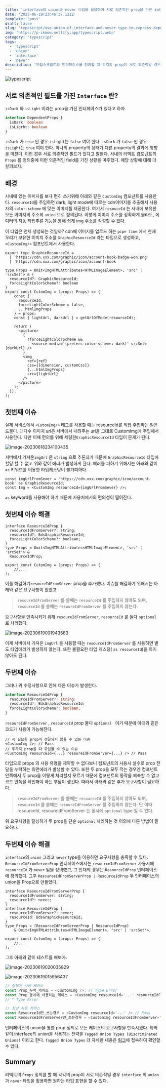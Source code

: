 ```yaml
---
title: 'interface의 union과 never 타입을 활용하여 서로 의존적인 prop을 가진 interface 정의하기'
date: '2023-06-19T23:46:37.121Z'
template: 'post'
draft: false
slug: 'typescript/use-union-of-interface-and-never-type-to-express-dependent-prop-in-react'
img: 'https://p-iknow.netlify.app/typescript.webp'
category: 'typescript'
tags:
  - 'typescript'
  - 'union'
  - 'interface'
  - 'never'
description: '타입스크립트의 인터페이스를 정의할 때 각각의 prop이 서로 의존적일 경우 `interface` 의 `union` 과 `never` 타입을 활용하면 원하는 타입 표현을 할 수 있다'
---
```


![typescript](../../../static/typescript.webp)

## 서로 의존적인 필드를 가진 `Interface` 란?

`isDark` 와 `isLight` 이라는 prop을 가진 인터페이스가 있다고 하자.

```ts
interface DependentProps {
  isDark: boolean
  isLigrht: boolean
}
```

`isDark` 가 `true` 인 경우 `isLight`는 `false` 여야 한다. `isDark` 가 `false` 인 경우 `isLight`는 `true` 여야 한다. 하나의 property의 상태가 다른 property의 결과에 영향을 미친다. 이런 경우 서로 의존적인 필드가 있다고 말한다.  사내의 리엑트 컴포넌트의  `Props` 를 정의중에 이런 의존적인 field를 가진 상황을 마주했다. 해당 상황에 대해 더 살펴보자.

## 배경

 사내에 있는 이미지를 보다 편히 쓰기위해 아래와 같은 `CustomImg` 컴포넌트를 사용한다. `resourceId`를 주입하면 dark, light mode에 따르는 cdn이미지를 추출해서 사용자의 `color-scheme` 에 맞는 이미지를 제공한다. 여기서 `resouceId` 는 사내에 보유한 모든 이미지의 주소의 `union` 으로 정의된다. 이렇게 이미지 주소를 정확하게 몰라도, 에디터의 자동 타입추론 기능을 통해 쉽게 img 주소를 작성할 수 있다.

이 타입은 언제 생성되는 것일까? cdn에 이미지를 업로드 하는 `pipe line` 에서 현재 우리가 보유한 이미지 주소를 `GraphicResourceId` 라는 타입으로 생성하고, `<CustomImg/>` 컴포넌트에서 사용한다.

```tsx
export type GraphicResourceId =
  | 'https://cdn.xxx.com/graphic/icon/account-book-badge-won.png'
  | 'https://cdn.xxx.com/graphic/icon/account-book

type Props = Omit<ImgHTMLAttributes<HTMLImageElement>, 'src' | 'srcSet'> & {
  resourceId?: GraphicResourceId;
  forceLightColorScheme?: boolean
}
export const CutomImg = (props: Props) => {
    const {
      resourceId,
      forceLightColorScheme = false,
      ...htmlImgProps
    } = props;
    const { lightUrl, darkUrl } = getUrlOfMode(resourceId);

    return (
      <picture>
        {
          !forceLightColorScheme &&
         	<source media='(prefers-color-scheme: dark)' srcSet={darkUrl} />
      	}
        <img
          ref={ref}
          css={[dimension, customCss]}
          {...htmlImgProps}
          src={lightUrl}
        />
      </picture>
    );
  }),
);
```

## 첫번째 이슈

실제 서비스에서 `<CutomImg/>` 태그를 사용할 때는 resourceId를 직접 주입하는 일은 드물다. 대다수 이미지 url은 서버에서 내려주는 url을 그대로 CustomImg에 주입해서 사용한다. 다만 이때 편의를 위해 세팅한`GraphicResourceId` 타입이 문제가 된다.

![image-20230618234100435](https://i.imgur.com/bkezhhb.png)

서버에서 가져온`imgUrl` 은 `string` 으로 추론되기 때문에 `GraphicResourceId` 타입에 할당 할 수 없고 위와 같이 에러가 발생하게 된다. 에러를 피하기 위해서는 아래와 같이 `as` 키워드를 이용한 타입캐스팅이 불가피하다.

```tsx
const imgUrlFromSever = 'https://cdn.xxx.com/graphic/icon/account-book' as GraphicResourceId;
const Img = <CustomImg resourceId={imgUrlFromSever} />;
```

`as` keyword를 사용해야 하기 때문에 사용처에서의 편의성이 떨어진다.

## 첫번째 이슈 해결

```tsx
interface ResourceIdProp {
  resourceIdFromServer?: string;
  resourceId?: BdsGraphicResourceId;
  forceLightColorScheme?: boolean;
}
type Props = Omit<ImgHTMLAttributes<HTMLImageElement>, 'src' | 'srcSet'> &
  ResourceIdProp;

export const CutomImg = (props: Props) => {
    //...
);
```

이를 해결하기`resoureIdFromServer` prop을 추가했다. 이슈를 해결하기 위해서는 아래와 같은 요구사항이 있었고

> `resoureIdFromServer` 를 쓸때는  `resourceId` 를 주입하지 않아도 되며, `resourceId` 를 쓸때는  `resoureIdFromServer`  를 주입하지 않는다.

 요구사항을 만족시키기 위해 `resoureIdFromServer`,  `resourceId`  를 둘다 `optional` 로 처리했다.

![image-20230619001943583](https://i.imgur.com/UrTBw5q.png)

이제 서버에서 가져온 `imgUrl` 을 사용할 때는 `resourceIdFromServer` 를 사용하면 별도 타입에러가 발생하지 않는다. 또한 불필요한 타입 캐스팅( `as resourceId`)을 하지 않아도 된다.

## 두번째 이슈

그러나 위 수정사항으로 인해 다른 이슈가 발생한다.

```ts
interface ResourceIdProp {
  resourceIdFromServer?: string;
  resourceId?: BdsGraphicResourceId;
  forceLightColorScheme?: boolean;
}
```

`resoureIdFromServer` , `resourceId` prop 둘다 `optional ` 이기 때문에 아래와 같은 코드가 사용이 가능해진다.

```tsx
// 꼭 필요한 prop이 전달되지 않을 수 있는 이슈
<CustomImg />; // Pass
// 두가지 prop을 다 주입할 수 있는 이슈
<CustomImg resourceId={...} resoureIdFromServer={...} /> // Pass

```

타입으로 props 의 사용 유형을 제약할 수 없다보니 컴포넌트의 사용시 실수로 prop 전달을 누락하는 휴먼에러가 발생할 수 있다. 또한 두  prop을 모두 적는 경우엔 컴포넌트 안쪽에서 두 prop을 어떻게 처리할지 모르기 때문에 컴포넌트의 동작을 예측할 수 없고 코드 안쪽을 확인해야 하는 부담이 생긴다. 따라서 아래와 같은 추가 요구사항이 필요하다.

>`resoureIdFromServer` 를 쓸때는  `resourceId` 를 주입하지 않아도 되며, `resourceId` 를 쓸때는  `resoureIdFromServer`  를 주입하지 않는다. 단 이때 resourceId, resoureIdFromServer 는 동시에 `optional` type 일 수 없다.

위 요구사항을 달성하기 두 prop을 단순 `optional` 처리하는 것 이외에 다른 방법이 필요하다.

## 두번째 이슈 해결

`interface`의 `union` 그리고 `never` type을 이용하면 요구사항을 충족할 수 있다. `ResourceIdFromServerProp` 인터페이스에서는  `resourceIdFromServer`  사용시에 `resourceId` 가 `never`  임을 정의했고,  그 반대의 경우는  `ResourceIdProp` 인터페이스에 정의했다. 그후   `ResourceIdFromServerProp | ResourceIdProp` 두 인터페이스의 union을 Prop으로 만들었다.

```tsx
interface ResourceIdFromServerProp {
  resourceIdFromServer: string;
  resourceId?: never;
}
interface ResourceIdProp {
  resourceIdFromServer?: never;
  resourceId: BdsGraphicResourceId;
}
type Props = (ResourceIdFromServerProp | ResourceIdProp)
	& Omit<ImgHTMLAttributes<HTMLImageElement>, 'src' | 'srcSet'>;

export const CutomImg = (props: Props) => {
    //...
);
```

그후 아래와 같이 테스트를 해보자.

![image-20230619020035829](https://i.imgur.com/aGrtyyJ.png)

![image-20230619015956437](https://i.imgur.com/mbTTUJu.png)

```ts
// 잘못된 사용 케이스
const Prop_누락_케이스 = <CustomImg />; // Type Error
const Prop_동시에_사용하는_케이스 = <CustomImg resourceId='...' resourceIdFromServer='...' />
// ^ Type Error

// 정상 사용 케이스
const ResourceId만_쓰는경우 = <CustomImg resourceId='...' /> // Pass
const ResourceIdFromServer만_쓰는경우 = <CustomImg resourceIdFromServer='...' /> // Pass
```

인터페이스의 union을 통한 prop 정의로 모든 케이스의 요구사항을 만족시켰다. 위와 같이 interface의 union을 사용하는 전략을 `Tagged Union Types (Discriminated Unions)` 이라고 한다.  `Tagged Union Types`  더 자세한 내용은 [링크](https://mariusschulz.com/blog/tagged-union-types-in-typescript)에 접속하여 확인할 수 있다.

## Summary

리엑트의  `Props` 정의를 할 때  각각의 prop이 서로 의존적일 경우 `interface` 의 `union` 과 `never` 타입을 활용하면 원하는 타입 표현을 할 수 있다.
